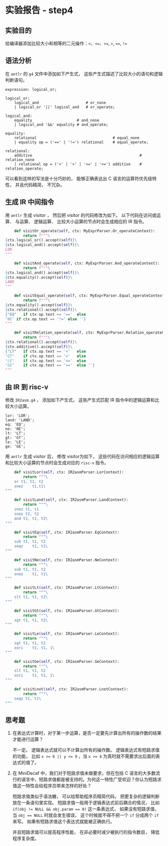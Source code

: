 # 实验报告 - step4

## 实验目的

给编译器添加比较大小和相等的二元操作：`<`、`<=`、`>=`, `>`, `==`, `!=`

## 语法分析

在 `antlr` 的 `g4` 文件中添加如下产生式， 这些产生式描述了比较大小的语句和逻辑判断语句。

```
expression: logical_or;

logical_or:
	logical_and						# or_none
	| logical_or '||' logical_and	# or_operate;

logical_and:
	equality					# and_none
	| logical_and '&&' equality	# and_operate;

equality:
	relational									# equal_none
	| equality op = ('==' | '!=') relational	# equal_operate;

relational:
	additive												# relation_none
	| relational op = ('<' | '>' | '<=' | '>=') additive	# relation_operate;
```

可以看到这样的写法是十分巧妙的， 能够正确表达出 C 语言的运算符优先级特性， 并且代码精简， 不冗杂。

## 生成 IR 中间指令

用 `antlr` 生成 visitor ， 然后把 visitor 的代码修改为如下。 以下代码在访问或运算、 与运算、 逻辑运算、 比较大小运算的节点时会生成相应的 IR 指令。

```python
    def visitOr_operate(self, ctx: MyExprParser.Or_operateContext):
        return f"""\
{ctx.logical_or().accept(self)}\
{ctx.logical_and().accept(self)}\
LOR
"""

    def visitAnd_operate(self, ctx: MyExprParser.And_operateContext):
        return f"""\
{ctx.logical_and().accept(self)}\
{ctx.equality().accept(self)}\
LAND
"""

    def visitEqual_operate(self, ctx: MyExprParser.Equal_operateContext):
        return f"""\
{ctx.equality().accept(self)}\
{ctx.relational().accept(self)}\
{"EQ"   if ctx.op.text == '=='  else 
"NE" if ctx.op.text == '!=' else ''}
"""

    def visitRelation_operate(self, ctx: MyExprParser.Relation_operateContext):
        return f"""\
{ctx.relational().accept(self)}\
{ctx.additive().accept(self)}\
{"LT"   if ctx.op.text == '<'   else 
"GT"    if ctx.op.text == '>'   else
"LE"    if ctx.op.text == '<='  else
"GE"    if ctx.op.text == '>='  else ''}
"""
```

## 由 IR 到 risc-v

修改 `IR2asm.g4` ， 添加如下产生式， 这些产生式匹配 IR 指令中的逻辑运算和比较大小运算。

```
lor: 'LOR';
land: 'LAND';
eq: 'EQ';
ne: 'NE';
lt: 'LT';
gt: 'GT';
le: 'LE';
ge: 'GE';
```

用 `antlr` 生成 visitor 后， 修改 visitor为如下， 这些代码在访问相应的逻辑运算和比较大小运算的节点时会生成对应的 `risc-v` 指令。

```python
    def visitLor(self, ctx: IR2asmParser.LorContext):
        return """\
    or t1, t1, t2
    snez	t1,t1\
"""

    def visitLand(self, ctx: IR2asmParser.LandContext):
        return """\
    snez t1, t1
    snez t2, t2
    and t1, t1, t2\
"""

    def visitEq(self, ctx: IR2asmParser.EqContext):
        return """\
    sub t1, t1, t2
    seqz    t1, t1\
"""

    def visitNe(self, ctx: IR2asmParser.NeContext):
        return """\
    sub t1, t1, t2
    snez    t1, t1\
"""

    def visitLt(self, ctx: IR2asmParser.LtContext):
        return """\
    slt t1, t1, t2\
"""

    def visitGt(self, ctx: IR2asmParser.GtContext):
        return """\
    sgt t1, t1, t2\
"""

    def visitLe(self, ctx: IR2asmParser.LeContext):
        return """\
    sgt t1, t1, t2
    xori    t1, t1, 1\
"""

    def visitGe(self, ctx: IR2asmParser.GeContext):
        return """\
    slt t1, t1, t2
    xori    t1, t1, 1\
"""

    def visitLnot(self, ctx: IR2asmParser.LnotContext):
        return """\
    seqz t1, t1\
"""

```


## 思考题

1. 在表达式计算时，对于某一步运算，是否一定要先计算出所有的操作数的结果才能进行运算？

	不一定。 逻辑表达式就可以不计算出所有的操作数。 逻辑表达式有短路求值的功能， 比如 `x >= 6 || y <= 9` ，当 `x >= 6` 为真时就不需要求出后面的表达式的值了。

2. 在 MiniDecaf 中，我们对于短路求值未做要求，但在包括 C 语言的大多数流行的语言中，短路求值都是被支持的。为何这一特性广受欢迎？你认为短路求值这一特性会给程序员带来怎样的好处？

	短路求值类似于语法糖， 可以给帮助程序员精简代码， 把更复杂的逻辑判断放在一条语句里实现。 短路求值一般用于逻辑表达式前后耦合的情况， 比如 `if(obj != NULL && obj.param == 0)` 这一条表达式， 如果没有短路求值， 当 `obj == NULL` 时就会发生错误， 这个时候就不得不把一个 `if` 分成两个 `if` 来写。 如果有短路求值这个表达式就能被正确执行。 

	并且短路求值可以提高程序性能， 在非必要时减少被执行的指令数目， 降低程序复杂度。
